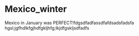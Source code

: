 # Mexico_winter

Mexico in January was PERFECT!fdgsdfadfassdfafdsadsfadsfa
hgsl;jgfhdlkfgjhdfgkljhfg;lkjdfgskljsdfadfs
